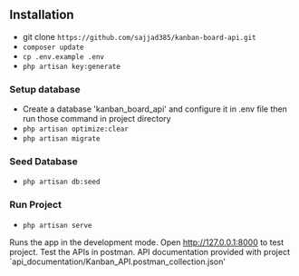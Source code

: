 ## Installation
- git clone `https://github.com/sajjad385/kanban-board-api.git`
- `composer update`
- `cp .env.example .env`
- `php artisan key:generate`

### Setup database
- Create a database 'kanban_board_api' and configure it in .env file then run those command in project directory
- `php artisan optimize:clear`
- `php artisan migrate`
### Seed Database
- `php artisan db:seed`
### Run Project
- `php artisan serve`

Runs the app in the development mode.
Open http://127.0.0.1:8000 to test project.
Test the APIs in postman. API documentation provided with project  `api_documentation/Kanban_API.postman_collection.json'

